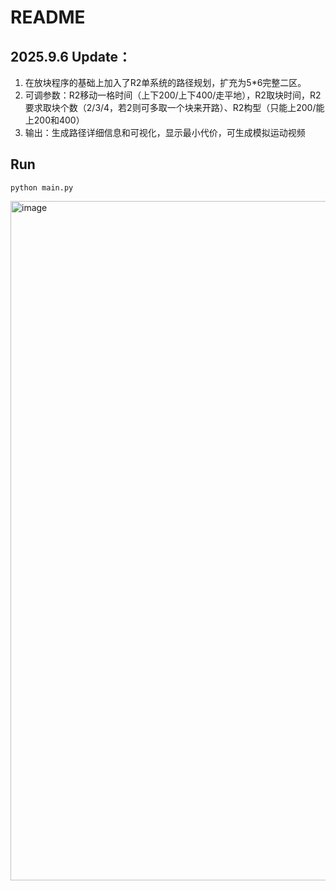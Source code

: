 # README
## 2025.9.6 Update：
1. 在放块程序的基础上加入了R2单系统的路径规划，扩充为5*6完整二区。
2. 可调参数：R2移动一格时间（上下200/上下400/走平地），R2取块时间，R2要求取块个数（2/3/4，若2则可多取一个块来开路）、R2构型（只能上200/能上200和400）
3. 输出：生成路径详细信息和可视化，显示最小代价，可生成模拟运动视频

## Run
```shell
python main.py
```

<img width="1804" height="1087" alt="image" src="https://github.com/user-attachments/assets/219a4b2b-df76-45d6-bd75-eec64880e08e" />


